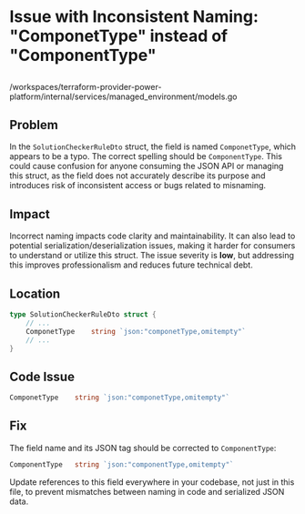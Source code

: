 # Issue with Inconsistent Naming: "ComponetType" instead of "ComponentType"

##

/workspaces/terraform-provider-power-platform/internal/services/managed_environment/models.go

## Problem

In the `SolutionCheckerRuleDto` struct, the field is named `ComponetType`, which appears to be a typo. The correct spelling should be `ComponentType`. This could cause confusion for anyone consuming the JSON API or managing this struct, as the field does not accurately describe its purpose and introduces risk of inconsistent access or bugs related to misnaming.

## Impact

Incorrect naming impacts code clarity and maintainability. It can also lead to potential serialization/deserialization issues, making it harder for consumers to understand or utilize this struct. The issue severity is **low**, but addressing this improves professionalism and reduces future technical debt.

## Location

```go
type SolutionCheckerRuleDto struct {
    // ...
    ComponetType    string `json:"componetType,omitempty"`
    // ...
}
```

## Code Issue

```go
ComponetType    string `json:"componetType,omitempty"`
```

## Fix

The field name and its JSON tag should be corrected to `ComponentType`:

```go
ComponentType   string `json:"componentType,omitempty"`
```

Update references to this field everywhere in your codebase, not just in this file, to prevent mismatches between naming in code and serialized JSON data.
